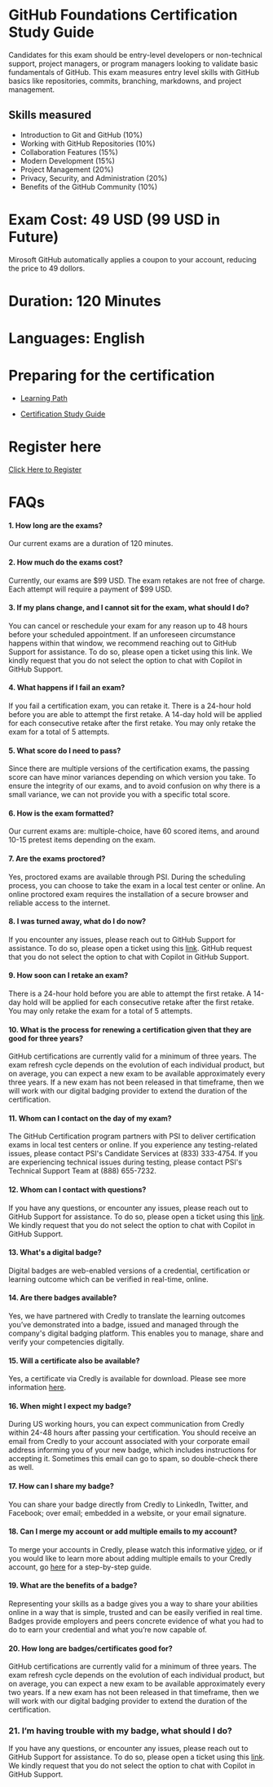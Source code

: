 # GitHub Foundations Certification Study Guide
Candidates for this exam should be entry-level developers or non-technical support, project managers, or program managers looking to validate basic fundamentals of GitHub. This exam measures entry level skills with GitHub basics like repositories, commits, branching, markdowns, and project management.

## Skills measured
- Introduction to Git and GitHub (10%)
- Working with GitHub Repositories (10%)
- Collaboration Features (15%)
- Modern Development (15%)
- Project Management (20%)
- Privacy, Security, and Administration (20%)
- Benefits of the GitHub Community (10%)

# Exam Cost: 49 USD (99 USD in Future)
Mirosoft GitHub automatically applies a coupon to your account, reducing the price to 49 dollors.

# Duration: 120 Minutes
# Languages:   English

# Preparing for the certification

- [Learning Path](https://learn.microsoft.com/en-us/collections/o1njfe825p602p)

- [Certification Study Guide](files/github-foundations-exam-study-guide.pdf)


# Register here 
[Click Here to Register](https://examregistration.github.com/certification/GHF)


# FAQs
#### 1. How long are the exams?
Our current exams are a duration of 120 minutes.
#### 2. How much do the exams cost?
Currently, our exams are $99 USD. The exam retakes are not free of charge. Each attempt will require a payment of $99 USD.
#### 3. If my plans change, and I cannot sit for the exam, what should I do?
You can cancel or reschedule your exam for any reason up to 48 hours before your scheduled appointment. If an unforeseen circumstance happens within that window, we recommend reaching out to GitHub Support for assistance. To do so, please open a ticket using this link. We kindly request that you do not select the option to chat with Copilot in GitHub Support.
#### 4. What happens if I fail an exam?
If you fail a certification exam, you can retake it. There is a 24-hour hold before you are able to attempt the first retake. A 14-day hold will be applied for each consecutive retake after the first retake. You may only retake the exam for a total of 5 attempts.
#### 5. What score do I need to pass?
Since there are multiple versions of the certification exams, the passing score can have minor variances depending on which version you take. To ensure the integrity of our exams, and to avoid confusion on why there is a small variance, we can not provide you with a specific total score.
#### 6. How is the exam formatted?
Our current exams are: multiple-choice, have 60 scored items, and around 10-15 pretest items depending on the exam.
#### 7. Are the exams proctored?
Yes, proctored exams are available through PSI. During the scheduling process, you can choose to take the exam in a local test center or online. An online proctored exam requires the installation of a secure browser and reliable access to the internet.
#### 8. I was turned away, what do I do now?
If you encounter any issues, please reach out to GitHub Support for assistance. To do so, please open a ticket using this [link](https://support.github.com/request/direct?tags=hh-ace-support). GitHub request that you do not select the option to chat with Copilot in GitHub Support.
#### 9. How soon can I retake an exam?
There is a 24-hour hold before you are able to attempt the first retake. A 14-day hold will be applied for each consecutive retake after the first retake. You may only retake the exam for a total of 5 attempts.
#### 10. What is the process for renewing a certification given that they are good for three years?
GitHub certifications are currently valid for a minimum of three years. The exam refresh cycle depends on the evolution of each individual product, but on average, you can expect a new exam to be available approximately every three years. If a new exam has not been released in that timeframe, then we will work with our digital badging provider to extend the duration of the certification.
#### 11. Whom can I contact on the day of my exam?
The GitHub Certification program partners with PSI to deliver certification exams in local test centers or online. If you experience any testing-related issues, please contact PSI's Candidate Services at (833) 333-4754. If you are experiencing technical issues during testing, please contact PSI's Technical Support Team at (888) 655-7232.
#### 12. Whom can I contact with questions?
If you have any questions, or encounter any issues, please reach out to GitHub Support for assistance. To do so, please open a ticket using this [link](https://support.github.com/request/direct?tags=hh-ace-support). We kindly request that you do not select the option to chat with Copilot in GitHub Support.
#### 13. What's a digital badge?
Digital badges are web-enabled versions of a credential, certification or learning outcome which can be verified in real-time, online.
#### 14. Are there badges available?
Yes, we have partnered with Credly to translate the learning outcomes you’ve demonstrated into a badge, issued and managed through the company's digital badging platform. This enables you to manage, share and verify your competencies digitally.
#### 15. Will a certificate also be available?
Yes, a certificate via Credly is available for download. Please see more information [here](https://support.credly.com/hc/en-us/articles/360026639872-Can-I-download-and-print-my-badge-certificate-).
#### 16. When might I expect my badge?
During US working hours, you can expect communication from Credly within 24-48 hours after passing your certification. You should receive an email from Credly to your account associated with your corporate email address informing you of your new badge, which includes instructions for accepting it. Sometimes this email can go to spam, so double-check there as well.
#### 17. How can I share my badge?
You can share your badge directly from Credly to LinkedIn, Twitter, and Facebook; over email; embedded in a website, or your email signature.
#### 18. Can I merge my account or add multiple emails to my account?
To merge your accounts in Credly, please watch this informative [video](https://support.credly.com/hc/en-us/articles/360041542572-Video-How-do-I-merge-my-accounts-), or if you would like to learn more about adding multiple emails to your Credly account, go [here](https://support.credly.com/hc/en-us/articles/360021220951-Can-I-add-multiple-emails-to-my-account-) for a step-by-step guide.
#### 19. What are the benefits of a badge?
Representing your skills as a badge gives you a way to share your abilities online in a way that is simple, trusted and can be easily verified in real time. Badges provide employers and peers concrete evidence of what you had to do to earn your credential and what you’re now capable of.
#### 20. How long are badges/certificates good for?
GitHub certifications are currently valid for a minimum of three years. The exam refresh cycle depends on the evolution of each individual product, but on average, you can expect a new exam to be available approximately every two years. If a new exam has not been released in that timeframe, then we will work with our digital badging provider to extend the duration of the certification.
### 21. I’m having trouble with my badge, what should I do?
If you have any questions, or encounter any issues, please reach out to GitHub Support for assistance. To do so, please open a ticket using this [link](https://support.github.com/request/direct?tags=hh-ace-support). We kindly request that you do not select the option to chat with Copilot in GitHub Support.
